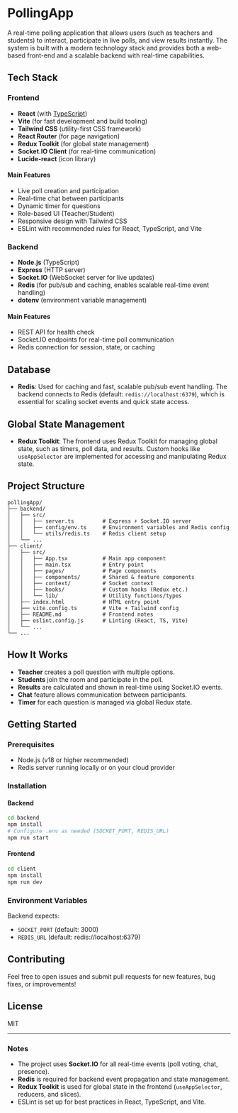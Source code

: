 # PollingApp

A real-time polling application that allows users (such as teachers and students) to interact, participate in live polls, and view results instantly. The system is built with a modern technology stack and provides both a web-based front-end and a scalable backend with real-time capabilities.

## Tech Stack

### Frontend

- **React** (with [TypeScript](https://www.typescriptlang.org/))
- **Vite** (for fast development and build tooling)
- **Tailwind CSS** (utility-first CSS framework)
- **React Router** (for page navigation)
- **Redux Toolkit** (for global state management)
- **Socket.IO Client** (for real-time communication)
- **Lucide-react** (icon library)

#### Main Features

- Live poll creation and participation
- Real-time chat between participants
- Dynamic timer for questions
- Role-based UI (Teacher/Student)
- Responsive design with Tailwind CSS
- ESLint with recommended rules for React, TypeScript, and Vite

### Backend

- **Node.js** (TypeScript)
- **Express** (HTTP server)
- **Socket.IO** (WebSocket server for live updates)
- **Redis** (for pub/sub and caching, enables scalable real-time event handling)
- **dotenv** (environment variable management)

#### Main Features

- REST API for health check
- Socket.IO endpoints for real-time poll communication
- Redis connection for session, state, or caching

## Database

- **Redis**: Used for caching and fast, scalable pub/sub event handling. The backend connects to Redis (default: `redis://localhost:6379`), which is essential for scaling socket events and quick state access.

## Global State Management

- **Redux Toolkit**: The frontend uses Redux Toolkit for managing global state, such as timers, poll data, and results. Custom hooks like `useAppSelector` are implemented for accessing and manipulating Redux state.

## Project Structure

```
pollingApp/
├── backend/
│   ├── src/
│   │   ├── server.ts         # Express + Socket.IO server
│   │   ├── config/env.ts     # Environment variables and Redis config
│   │   └── utils/redis.ts    # Redis client setup
│   └── ...
├── client/
│   ├── src/
│   │   ├── App.tsx           # Main app component
│   │   ├── main.tsx          # Entry point
│   │   ├── pages/            # Page components
│   │   ├── components/       # Shared & feature components
│   │   ├── context/          # Socket context
│   │   ├── hooks/            # Custom hooks (Redux etc.)
│   │   └── lib/              # Utility functions/types
│   ├── index.html            # HTML entry point
│   ├── vite.config.ts        # Vite + Tailwind config
│   ├── README.md             # Frontend notes
│   ├── eslint.config.js      # Linting (React, TS, Vite)
│   └── ...
└── ...
```

## How It Works

- **Teacher** creates a poll question with multiple options.
- **Students** join the room and participate in the poll.
- **Results** are calculated and shown in real-time using Socket.IO events.
- **Chat** feature allows communication between participants.
- **Timer** for each question is managed via global Redux state.

## Getting Started

### Prerequisites

- Node.js (v18 or higher recommended)
- Redis server running locally or on your cloud provider

### Installation

#### Backend

```bash
cd backend
npm install
# Configure .env as needed (SOCKET_PORT, REDIS_URL)
npm run start
```

#### Frontend

```bash
cd client
npm install
npm run dev
```

### Environment Variables

Backend expects:

- `SOCKET_PORT` (default: 3000)
- `REDIS_URL` (default: redis://localhost:6379)

## Contributing

Feel free to open issues and submit pull requests for new features, bug fixes, or improvements!

## License

MIT

---

### Notes

- The project uses **Socket.IO** for all real-time events (poll voting, chat, presence).
- **Redis** is required for backend event propagation and state management.
- **Redux Toolkit** is used for global state in the frontend (`useAppSelector`, reducers, and slices).
- ESLint is set up for best practices in React, TypeScript, and Vite.
